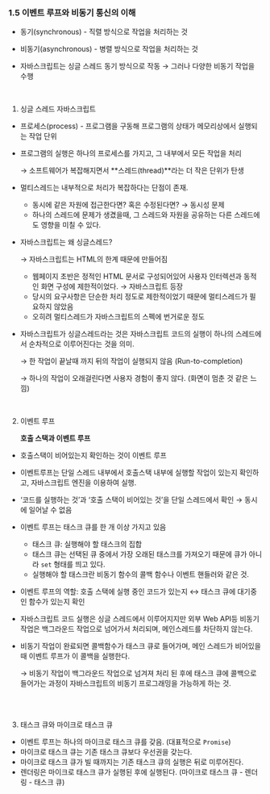 ### 1.5 이벤트 루프와 비동기 통신의 이해

- 동기(synchronous) - 직렬 방식으로 작업을 처리하는 것
- 비동기(asynchronous) - 병렬 방식으로 작업을 처리하는 것
- 자바스크립트는 싱글 스레드 동기 방식으로 작동 → 그러나 다양한 비동기 작업을 수행

  <br/>

1. 싱글 스레드 자바스크립트
- 프로세스(process) - 프로그램을 구동해 프로그램의 상태가 메모리상에서 실행되는 작업 단위
- 프로그램의 실행은 하나의 프로세스를 가지고, 그 내부에서 모든 작업을 처리
    
    → 소프트웨어가 복잡해지면서 **스레드(thread)**라는 더 작은 단위가 탄생
    
- 멀티스레드는 내부적으로 처리가 복잡하다는 단점이 존재.
    - 동시에 같은 자원에 접근한다면? 혹은 수정된다면? → 동시성 문제
    - 하나의 스레드에 문제가 생겼을때, 그 스레드와 자원을 공유하는 다른 스레드에도 영향을 미칠 수 있다.
- 자바스크립트는 왜 싱글스레드?
    
    → 자바스크립트는 HTML의 한계 때문에 만들어짐
    
    - 웹페이지 초반은 정적인 HTML 문서로 구성되어있어 사용자 인터렉션과 동적인 화면 구성에 제한적이었다.  → 자바스크립트 등장
    - 당시의 요구사항은 단순한 처리 정도로 제한적이었기 때문에 멀티스레드가 필요하지 않았음
    - 오히려 멀티스레드가 자바스크립트의 스펙에 번거로운 정도
- 자바스크립트가 싱글스레드라는 것은 자바스크립트 코드의 실행이 하나의 스레드에서 순차적으로 이루어진다는 것을 의미.
    
    → 한 작업이 끝날때 까지 뒤의 작업이 실행되지 않음 (Run-to-completion)
    
    → 하나의 작업이 오래걸린다면 사용자 경험이 좋지 않다. (화면이 멈춘 것 같은 느낌)
    
<br/>

2. 이벤트 루프
   
   **호출 스택과 이벤트 루프**

- 호출스택이 비어있는지 확인하는 것이 이벤트 루프
- 이벤트루프는 단일 스레드 내부에서 호출스택 내부에 실행할 작업이 있는지 확인하고, 자바스크립트 엔진을 이용하여 실행.
- ‘코드를 실행하는 것’과 ‘호출 스택이 비어있는 것’을 단일 스레드에서 확인 → 동시에 일어날 수 없음
- 이벤트 루프는 태스크 큐를  한 개 이상 가지고 있음
    - 태스크 큐: 실행해야 할 태스크의 집합
    - 태스크 큐는 선택된 큐 중에서 가장 오래된 태스크를 가져오기 때문에 큐가 아니라 `set` 형태를 띄고 있다.
    - 실행해야 할 태스크란 비동기 함수의 콜백 함수나 이벤트 핸들러와 같은 것.
- 이벤트 루프의 역할: 호출 스택에 실행 중인 코드가 있는지 ↔ 태스크 큐에 대기중인 함수가 있는지 확인
- 자바스크립트 코드 실행은 싱글 스레드에서 이루어지지만 외부 Web API등 비동기 작업은 백그라운드 작업으로 넘어가서 처리되며, 메인스레드를 차단하지 않는다.
- 비동기 작업이 완료되면 콜백함수가 태스크 큐로 들어가며, 메인 스레드가 비어있을 때 이벤트 루프가 이 콜백을 실행한다.
    
    → 비동기 작업이 백그라운드 작업으로 넘겨져 처리 된 후에 태스크 큐에 콜백으로 들어가는 과정이 자바스크립트의 비동기 프로그래밍을 가능하게 하는 것.

<br/>
<br/>
    
3. 태스크 큐와 마이크로 태스크 큐
- 이벤트 루프는 하나의 마이크로 태스크 큐를 갖음. (대표적으로 `Promise`)
- 마이크로 태스크 큐는 기존 태스크 큐보다 우선권을 갖는다.
- 마이크로 태스크 큐가 빌 때까지는 기존 태스크 큐의 실행은 뒤로 미루어진다.
- 렌더링은 마이크로 태스크 큐가 실행된 후에 실행된다. (마이크로 태스크 큐 - 렌더링 - 태스크 큐)
